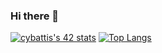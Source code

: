 ### Hi there 👋

[![cybattis's 42 stats](https://badge42.vercel.app/api/v2/cl1xnxdgy010807l6iv5l1ua3/stats?cursusId=21&coalitionId=50)](https://github.com/JaeSeoKim/badge42)
[![Top Langs](https://github-readme-stats.vercel.app/api/top-langs/?username=cybattis&layout=compact)](https://github.com/anuraghazra/github-readme-stats)
<!--
**cybattis/cybattis** is a ✨ _special_ ✨ repository because its `README.md` (this file) appears on your GitHub profile.

Here are some ideas to get you started:

- 🔭 I’m currently working on ...
- 🌱 I’m currently learning ...
- 👯 I’m looking to collaborate on ...
- 🤔 I’m looking for help with ...
- 💬 Ask me about ...
- 📫 How to reach me: ...
- 😄 Pronouns: ...
- ⚡ Fun fact: ...
-->
